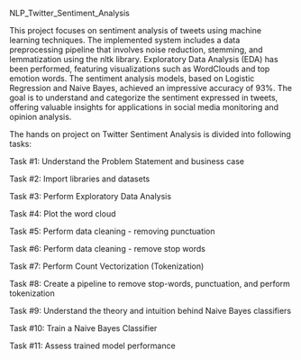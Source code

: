 NLP_Twitter_Sentiment_Analysis

This project focuses on sentiment analysis of tweets using machine learning techniques. The implemented system includes a data preprocessing pipeline that involves noise reduction, stemming, and lemmatization using the nltk library. Exploratory Data Analysis (EDA) has been performed, featuring visualizations such as WordClouds and top emotion words. The sentiment analysis models, based on Logistic Regression and Naive Bayes, achieved an impressive accuracy of 93%. The goal is to understand and categorize the sentiment expressed in tweets, offering valuable insights for applications in social media monitoring and opinion analysis.

The hands on project on Twitter Sentiment Analysis is divided into following tasks:

Task #1: Understand the Problem Statement and business case

Task #2: Import libraries and datasets

Task #3: Perform Exploratory Data Analysis

Task #4: Plot the word cloud

Task #5: Perform data cleaning - removing punctuation

Task #6: Perform data cleaning - remove stop words

Task #7: Perform Count Vectorization (Tokenization)

Task #8: Create a pipeline to remove stop-words, punctuation, and perform tokenization

Task #9: Understand the theory and intuition behind Naive Bayes classifiers

Task #10: Train a Naive Bayes Classifier

Task #11: Assess trained model performance
